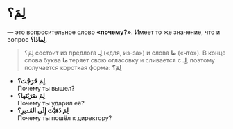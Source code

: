 ﻿# لِمَ؟

— это вопросительное слово **«почему?»**. Имеет то же значение, что и вопрос **لِماذا؟**.



> لِمَ؟ состоит из предлога **لِـ** («для, из-за») и слова **ما** («что»). В конце слова буква **ما** теряет свою огласовку и сливается с **لِـ**, поэтому получается короткая форма: **لِمَ؟**

-   **لِمَ خَرَجْتَ؟**  
    Почему ты вышел?
-   **لِمَ ضَرَبْتَها؟**  
    Почему ты ударил её?
-   **لِمَ ذَهَبْتَ إِلَى المُديرِ؟**  
    Почему ты пошёл к директору?  
